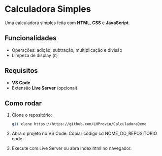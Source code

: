 # Calculadora Simples

Uma calculadora simples feita com **HTML**, **CSS** e **JavaScript**.

## Funcionalidades

- Operações: adição, subtração, multiplicação e divisão
- Limpeza de display (`C`)

## Requisitos

- **VS Code**
- Extensão **Live Server** (opcional)

## Como rodar

1. Clone o repositório:
   ```bash
   git clone https://https://github.com/LHProvin/CalculadoraDemo

2. Abra o projeto no VS Code:
    Copiar código
    cd NOME_DO_REPOSITORIO 
    code .
    
3. Execute com Live Server ou abra index.html no navegador.
